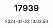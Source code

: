 ---
title: "17939"
category: "Polyommatus galloi"
draft: false
date: 2024-02-22 13:03:50
languages:
  English: ["Gallo’s Anomalous Blue"]
---